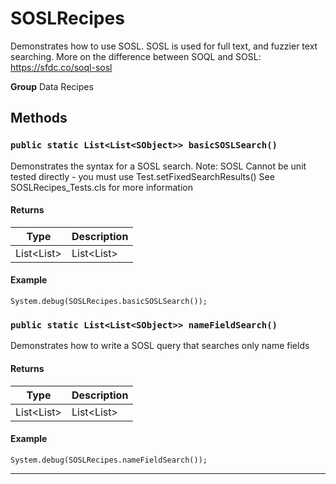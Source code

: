 # SOSLRecipes

Demonstrates how to use SOSL.
SOSL is used for full text, and fuzzier text searching.
More on the difference between SOQL and SOSL:
https://sfdc.co/soql-sosl


**Group** Data Recipes

## Methods
### `public static List<List<SObject>> basicSOSLSearch()`

Demonstrates the syntax for a SOSL search.  Note: SOSL Cannot be unit tested directly - you must use Test.setFixedSearchResults()  See SOSLRecipes_Tests.cls for more information

#### Returns

|Type|Description|
|---|---|
|List<List<SObject>>|List<List<SObject>>|

#### Example
```apex
System.debug(SOSLRecipes.basicSOSLSearch());
```


### `public static List<List<SObject>> nameFieldSearch()`

Demonstrates how to write a SOSL query that searches only name fields

#### Returns

|Type|Description|
|---|---|
|List<List<SObject>>|List<List<SObject>>|

#### Example
```apex
System.debug(SOSLRecipes.nameFieldSearch());
```


---
